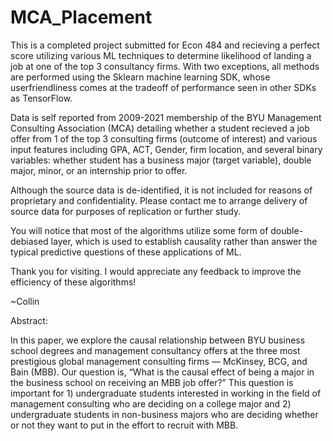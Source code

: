 # MCA_Placement
This is a completed project submitted for Econ 484 and recieving a perfect score utilizing various ML techniques to determine likelihood of landing a job at one of the top 3 consultancy firms. With two exceptions, all methods are performed using the Sklearn machine learning SDK, whose userfriendliness comes at the tradeoff of performance seen in other SDKs as TensorFlow.

Data is self reported from 2009-2021 membership of the BYU Management Consulting Association (MCA) detailing whether a student recieved a job offer from 1 of the top 3 consulting firms (outcome of interest) and various input features including GPA, ACT, Gender, firm location, and several binary variables: whether student has a business major (target variable), double major, minor, or an internship prior to offer. 

Although the source data is de-identified, it is not included for reasons of proprietary and confidentiality. Please contact me to arrange delivery of source data for purposes of replication or further study. 

You will notice that most of the algorithms utilize some form of double-debiased layer, which is used to establish causality rather than answer the typical predictive questions of these applications of ML.

Thank you for visiting. I would appreciate any feedback to improve the efficiency of these algorithms! 

~Collin

Abstract:

In this paper, we explore the causal relationship between BYU business school degrees and management consultancy offers at the three most prestigious global management consulting firms — McKinsey, BCG, and Bain (MBB). Our question is, “What is the causal effect of being a major in the business school on receiving an MBB job offer?” This question is important for 1) undergraduate students interested in working in the field of management consulting who are deciding on a college major and 2) undergraduate students in non-business majors who are deciding whether or not they want to put in the effort to recruit with MBB.

